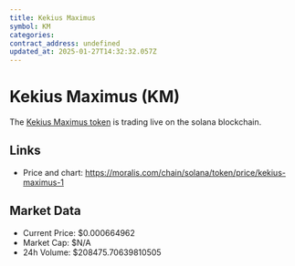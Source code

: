 ```yaml
---
title: Kekius Maximus
symbol: KM
categories: 
contract_address: undefined
updated_at: 2025-01-27T14:32:32.057Z
---
```


# Kekius Maximus (KM)
The [Kekius Maximus token](https://moralis.com/chain/solana/token/price/kekius-maximus-1) is trading live on the solana blockchain.

## Links
- Price and chart: https://moralis.com/chain/solana/token/price/kekius-maximus-1

## Market Data
- Current Price: $0.000664962
- Market Cap: $N/A
- 24h Volume: $208475.70639810505
